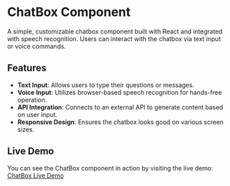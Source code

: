 # ChatBox Component

A simple, customizable chatbox component built with React and integrated with speech recognition. Users can interact with the chatbox via text input or voice commands.

## Features

- **Text Input**: Allows users to type their questions or messages.
- **Voice Input**: Utilizes browser-based speech recognition for hands-free operation.
- **API Integration**: Connects to an external API to generate content based on user input.
- **Responsive Design**: Ensures the chatbox looks good on various screen sizes.

## Live Demo

You can see the ChatBox component in action by visiting the live demo: [ChatBox Live Demo](https://aichatboxreact.netlify.app/)
